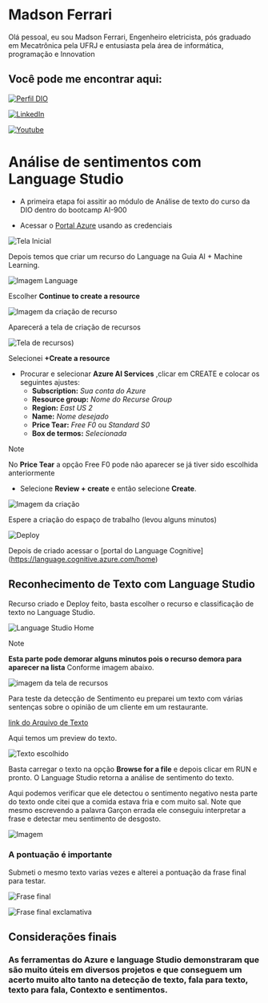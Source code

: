 # Madson Ferrari

Olá pessoal, eu sou Madson Ferrari, Engenheiro eletricista, pós graduado em Mecatrônica pela UFRJ e entusiasta pela área de informática, programação e Innovation

## Você pode me encontrar aqui:

[![Perfil DIO](https://img.shields.io/badge/-Meu%20Perfil%20na%20DIO-0077B5?style=for-the-badge&logo=gitbook&logoColor=white)](https://www.dio.me/users/madson_ferrari)

[![LinkedIn](https://img.shields.io/badge/-LinkedIn-000?style=for-the-badge&logo=linkedin&logoColor=30A3DC)](https://www.linkedin.com/in/MadsonFerrari/)

[![Youtube](https://img.shields.io/badge/YouTube-FF0000?style=for-the-badge&logo=youtube&logoColor=white)](https://www.youtube.com/@MadsonFerrari)

# Análise de sentimentos com Language Studio


- A primeira etapa foi assitir ao módulo de Análise de texto do curso da DIO dentro do bootcamp AI-900


- Acessar o [Portal Azure](https://portal.azure.com) usando as credenciais

![Tela Inicial](https://github.com/MadsonFerrari/Projeto_Language_Studio/blob/main/Prints%20de%20tela/Tela%20Inicial.PNG)

Depois temos que criar um recurso do Language na Guia AI + Machine Learning.

![Imagem Language](https://github.com/MadsonFerrari/Projeto_Language_Studio/blob/main/Prints%20de%20tela/Tela%202%20Create%20resurce.PNG)

Escolher **Continue to create a resource**

![Imagem da criação de recurso](https://github.com/MadsonFerrari/Projeto_Language_Studio/blob/main/Prints%20de%20tela/Tela%203%20-%20Criando%20recurso%20de%20language.PNG)

Aparecerá a tela de criação de recursos

![Tela de recursos](https://github.com/MadsonFerrari/Projeto_Language_Studio/blob/main/Prints%20de%20tela/Tela%204.PNG))

Selecionei **+Create a resource**
- Procurar e selecionar **Azure AI Services** ,clicar em CREATE e colocar os seguintes ajustes:
    - **Subscription:** *Sua conta do Azure*
    - **Resource group:** *Nome do Recurse Group*
    - **Region:** *East US 2*
    - **Name:** *Nome desejado*
    - **Price Tear:** *Free F0* ou *Standard S0*
    - **Box de termos:** *Selecionada*

> [!NOTE]
> No **Price Tear** a opção Free F0 pode não aparecer se já tiver sido escolhida anteriormente 

- Selecione **Review + create** e então selecione **Create**.

![Imagem da criação](https://github.com/MadsonFerrari/Projeto_Language_Studio/blob/main/Prints%20de%20tela/tela%205.PNG)  

Espere a criação do espaço de trabalho (levou alguns minutos) 

![Deploy](https://github.com/MadsonFerrari/Projeto_Language_Studio/blob/main/Prints%20de%20tela/Tela%206%20-%20Deployed.PNG)

Depois de criado acessar o [portal do Language Cognitive] (https://language.cognitive.azure.com/home)

## Reconhecimento de Texto com Language Studio

Recurso criado e Deploy feito, basta escolher o recurso e classificação de texto no Language Studio.

![Language Studio Home](https://github.com/MadsonFerrari/Projeto_Language_Studio/blob/main/Prints%20de%20tela/Tela%207%20-%20Language%20Cognitive.PNG)

> [!NOTE]
> **Esta parte pode demorar alguns minutos pois o recurso demora para aparecer na lista**
> Conforme imagem abaixo.

![imagem da tela de recursos](https://github.com/MadsonFerrari/Projeto_Language_Studio/blob/main/Prints%20de%20tela/Tela%20de%20recurso.PNG) 

Para teste da detecção de Sentimento eu preparei um texto com várias sentenças sobre o opinião de um cliente em um restaurante.

[link do Arquivo de Texto](https://github.com/MadsonFerrari/Projeto_Language_Studio/blob/main/inputs/Senten%C3%A7as-2.txt)

Aqui temos um preview do texto.

![Texto escolhido](https://github.com/MadsonFerrari/Projeto_Language_Studio/blob/main/Prints%20de%20tela/Texto%20Escolhido.PNG)

Basta carregar o texto na opção **Browse for a file** e depois clicar em RUN e pronto. O Language Studio retorna a análise de sentimento do texto.

Aqui podemos verificar que ele detectou o sentimento negativo nesta parte do texto onde citei que a comida estava fria e com muito sal. Note que mesmo escrevendo a palavra Garçon errada ele conseguiu interpretar a frase e detectar meu sentimento de desgosto.

![Imagem](https://github.com/MadsonFerrari/Projeto_Language_Studio/blob/main/Prints%20de%20tela/Tela%2010.PNG)

### A pontuação é importante

Submeti o mesmo texto varias vezes e alterei a pontuação da frase final para testar.

![Frase final](https://github.com/MadsonFerrari/Projeto_Language_Studio/blob/main/Prints%20de%20tela/Tela%209.PNG)

![Frase final exclamativa](https://github.com/MadsonFerrari/Projeto_Language_Studio/blob/main/Prints%20de%20tela/Tela%2011.PNG)

## Considerações finais

### As ferramentas do Azure e language Studio demonstraram que são muito úteis em diversos projetos e que conseguem um acerto muito alto tanto na detecção de texto, fala para texto, texto para fala, Contexto e sentimentos. 


